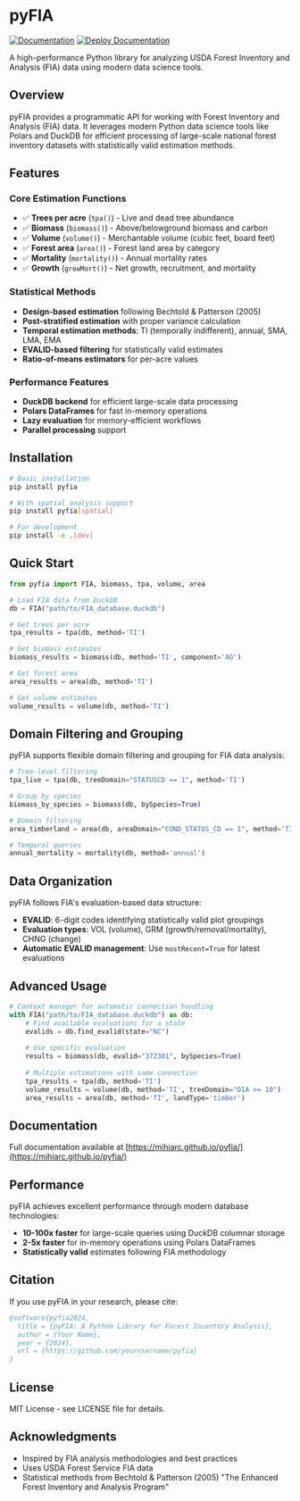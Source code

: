 # pyFIA

[![Documentation](https://img.shields.io/badge/docs-GitHub%20Pages-blue)](https://mihiarc.github.io/pyfia/)
[![Deploy Documentation](https://github.com/mihiarc/pyfia/actions/workflows/deploy-docs.yml/badge.svg)](https://github.com/mihiarc/pyfia/actions/workflows/deploy-docs.yml)

A high-performance Python library for analyzing USDA Forest Inventory and Analysis (FIA) data using modern data science tools.

## Overview

pyFIA provides a programmatic API for working with Forest Inventory and Analysis (FIA) data. It leverages modern Python data science tools like Polars and DuckDB for efficient processing of large-scale national forest inventory datasets with statistically valid estimation methods.

## Features

### Core Estimation Functions
- ✅ **Trees per acre** (`tpa()`) - Live and dead tree abundance
- ✅ **Biomass** (`biomass()`) - Above/belowground biomass and carbon  
- ✅ **Volume** (`volume()`) - Merchantable volume (cubic feet, board feet)
- ✅ **Forest area** (`area()`) - Forest land area by category
- ✅ **Mortality** (`mortality()`) - Annual mortality rates
- ✅ **Growth** (`growMort()`) - Net growth, recruitment, and mortality

### Statistical Methods
- **Design-based estimation** following Bechtold & Patterson (2005)
- **Post-stratified estimation** with proper variance calculation
- **Temporal estimation methods**: TI (temporally indifferent), annual, SMA, LMA, EMA
- **EVALID-based filtering** for statistically valid estimates
- **Ratio-of-means estimators** for per-acre values

### Performance Features
- **DuckDB backend** for efficient large-scale data processing
- **Polars DataFrames** for fast in-memory operations
- **Lazy evaluation** for memory-efficient workflows
- **Parallel processing** support

## Installation

```bash
# Basic installation
pip install pyfia

# With spatial analysis support  
pip install pyfia[spatial]

# For development
pip install -e .[dev]
```

## Quick Start

```python
from pyfia import FIA, biomass, tpa, volume, area

# Load FIA data from DuckDB
db = FIA("path/to/FIA_database.duckdb")

# Get trees per acre
tpa_results = tpa(db, method='TI')

# Get biomass estimates
biomass_results = biomass(db, method='TI', component='AG')

# Get forest area
area_results = area(db, method='TI')

# Get volume estimates
volume_results = volume(db, method='TI')
```

## Domain Filtering and Grouping

pyFIA supports flexible domain filtering and grouping for FIA data analysis:

```python
# Tree-level filtering
tpa_live = tpa(db, treeDomain="STATUSCD == 1", method='TI')

# Group by species
biomass_by_species = biomass(db, bySpecies=True)

# Domain filtering
area_timberland = area(db, areaDomain="COND_STATUS_CD == 1", method='TI')

# Temporal queries
annual_mortality = mortality(db, method='annual')
```

## Data Organization

pyFIA follows FIA's evaluation-based data structure:
- **EVALID**: 6-digit codes identifying statistically valid plot groupings
- **Evaluation types**: VOL (volume), GRM (growth/removal/mortality), CHNG (change)
- **Automatic EVALID management**: Use `mostRecent=True` for latest evaluations

## Advanced Usage

```python
# Context manager for automatic connection handling
with FIA("path/to/FIA_database.duckdb") as db:
    # Find available evaluations for a state
    evalids = db.find_evalid(state="NC")
    
    # Use specific evaluation
    results = biomass(db, evalid="372301", bySpecies=True)
    
    # Multiple estimations with same connection
    tpa_results = tpa(db, method='TI')
    volume_results = volume(db, method='TI', treeDomain="DIA >= 10")
    area_results = area(db, method='TI', landType='timber')
```

## Documentation

Full documentation available at [https://mihiarc.github.io/pyfia/](https://mihiarc.github.io/pyfia/)

## Performance

pyFIA achieves excellent performance through modern database technologies:
- **10-100x faster** for large-scale queries using DuckDB columnar storage
- **2-5x faster** for in-memory operations using Polars DataFrames
- **Statistically valid** estimates following FIA methodology

## Citation

If you use pyFIA in your research, please cite:

```bibtex
@software{pyfia2024,
  title = {pyFIA: A Python Library for Forest Inventory Analysis},
  author = {Your Name},
  year = {2024},
  url = {https://github.com/yourusername/pyfia}
}
```

## License

MIT License - see LICENSE file for details.

## Acknowledgments

- Inspired by FIA analysis methodologies and best practices
- Uses USDA Forest Service FIA data
- Statistical methods from Bechtold & Patterson (2005) "The Enhanced Forest Inventory and Analysis Program"